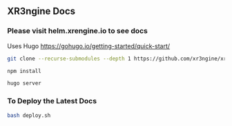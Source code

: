 ## XR3ngine Docs

### Please visit helm.xrengine.io to see docs

Uses Hugo
https://gohugo.io/getting-started/quick-start/ 

```bash
git clone --recurse-submodules --depth 1 https://github.com/xr3ngine/xr3ngine

npm install

hugo server
```


### To Deploy the Latest Docs
```bash
bash deploy.sh
```